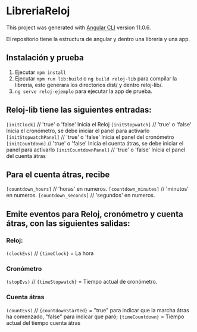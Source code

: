 # LibreriaReloj

This project was generated with [Angular CLI](https://github.com/angular/angular-cli) version 11.0.6.

El repositorio tiene la estructura de angular y dentro una libreria y una app.

## Instalación y prueba

1. Ejecutar `npm install` 
2. Ejecutar `npm run lib:build` o `ng build reloj-lib` para compilar la libreria, esto generara los directorios dist/ y dentro reloj-lib/.
3. `ng serve reloj-ejemplo` para ejecutar la app de prueba.

## Reloj-lib tiene las siguientes entradas:

`[initClock]` // 'true' o 'false' Inicia el Reloj
`[initStopwatch]` // 'true' o 'false' Inicia el cronómetro, se debe iniciar el panel para activarlo
`[initStopwatchPanel]` // 'true' o 'false' Inicia el panel del cronómetro
`[initCountdown]` // 'true' o 'false' Inicia el cuenta átras, se debe iniciar el panel para activarlo
`[initCountdownPanel]` // 'true' o 'false' Inicia el panel del cuenta átras

## Para el cuenta átras, recibe 

`[countdown_hours]` // 'horas' en numeros.
`[countdown_minutes]` // 'minutos' en numeros.
`[countdown_seconds]` // 'segundos' en numeros.

## Emite eventos para Reloj, cronómetro y cuenta átras, con las siguientes salidas:

### Reloj:
`(clockEvs)` // `{timeClock}` = La hora

### Cronómetro
`(stopEvs)`  //  `{timeStopwatch}` = Tiempo actual de cronómetro.

### Cuenta átras
`(countEvs)` // 
    `{countdownStarted}` = "true" para indicar que la marcha átras ha comenzado, "false" para indicar que paró;
    `{timeCountdown}` = Tiempo actual del tiempo cuenta átras


